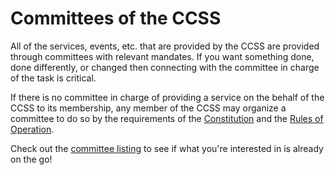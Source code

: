 <h1>Committees of the CCSS</h1>

All of the services, events, etc. that are provided by the CCSS are provided
through committees with relevant mandates. If you want something done, done
differently, or changed then connecting with the committee in charge of the
task is critical.

If there is no committee in charge of providing a service on the behalf of the
CCSS to its membership, any member of the CCSS may organize a committee to do
so by the requirements of the [Constitution](../Constitution.md) and the [Rules
of Operation](../Rules-of-Operation.md).

Check out the [committee listing](./List-of-Committees.md) to see if what
you're interested in is already on the go!

